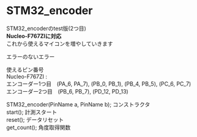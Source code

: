 # STM32_encoder  
STM32_encoderのtest版(2つ目)  
**Nucleo-F767ZIに対応**  
これから使えるマイコンを増やしていきます  
  
エラーのないエラー  
  
使えるピン番号  
Nucleo-F767ZI :  
エンコーダー1つ目　(PA_6, PA_7), (PB_0, PB_1), (PB_4, PB_5), (PC_6, PC_7)   
エンコーダー2つ目　(PB_6, PB_7), (PD_12, PD_13)  

STM32_encoder(PinName a, PinName b);        コンストラクタ  
start();                                    計測スタート  
reset();                                    データリセット  
get_count();                                角度取得関数  
